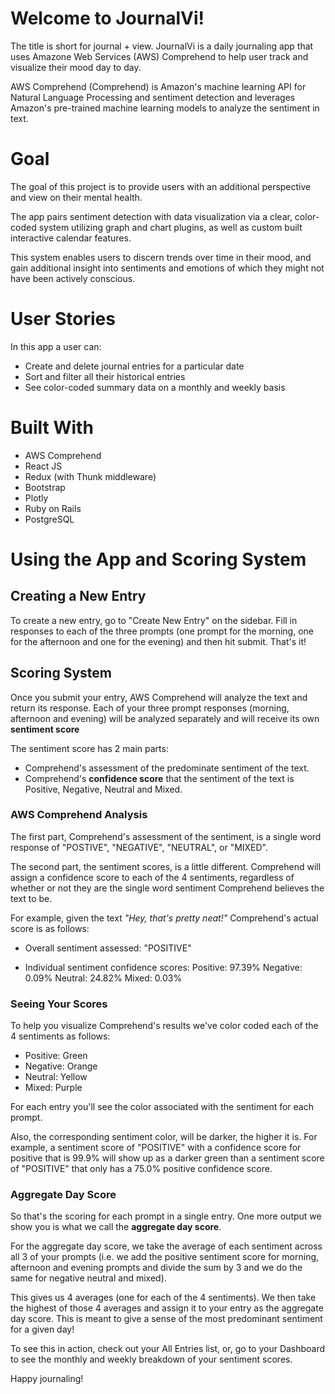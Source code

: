 # Welcome to JournalVi!

The title is short for journal + view. JournalVi is a daily journaling app that uses Amazone Web Services (AWS) Comprehend to help user track and visualize their mood day to day.

AWS Comprehend (Comprehend) is Amazon's machine learning API for Natural Language Processing and sentiment detection and leverages Amazon's pre-trained machine learning models to analyze the sentiment in text.

# Goal

The goal of this project is to provide users with an additional perspective and view on their mental health. 

The app pairs sentiment detection with data visualization via a clear, color-coded system utilizing graph and chart plugins, as well as custom built interactive calendar features. 

This system enables users to discern trends over time in their mood, and gain additional insight into sentiments and emotions of which they might not have been actively conscious.

# User Stories

In this app a user can:

* Create and delete journal entries for a particular date
* Sort and filter all their historical entries
* See color-coded summary data on a monthly and weekly basis

# Built With

* AWS Comprehend
* React JS
* Redux (with Thunk middleware)
* Bootstrap
* Plotly
* Ruby on Rails
* PostgreSQL

# Using the App and Scoring System

## Creating a New Entry
To create a new entry, go to "Create New Entry" on the sidebar. Fill in responses to each of the three prompts (one prompt for the morning, one for the afternoon and one for the evening) and then hit submit. That's it!
     
## Scoring System
Once you submit your entry, AWS Comprehend will analyze the text and return its response. Each of your three prompt responses (morning, afternoon and evening) will be analyzed separately and will receive its own **sentiment score**
          
The sentiment score has 2 main parts:

* Comprehend's assessment of the predominate sentiment of the text.
* Comprehend's **confidence score** that the sentiment of the text is Positive, Negative, Neutral and Mixed.
       
### AWS Comprehend Analysis
The first part, Comprehend's assessment of the sentiment, is a single word response of "POSTIVE", "NEGATIVE", "NEUTRAL", or "MIXED".
         
The second part, the sentiment scores, is a little different. Comprehend will assign a confidence score to each of the 4 sentiments, regardless of whether or not they are the single word sentiment Comprehend believes the text to be.
      
For example, given the text *"Hey, that's pretty neat!"* Comprehend's actual score is as follows: 

* Overall sentiment assessed: 
    "POSITIVE"

* Individual sentiment confidence scores:
    Positive: 97.39%
    Negative: 0.09%
    Neutral: 24.82%
    Mixed: 0.03%

### Seeing Your Scores

To help you visualize Comprehend's results we've color coded each of the 4 sentiments as follows:

* Positive: Green
* Negative: Orange
* Neutral: Yellow
* Mixed: Purple

For each entry you'll see the color associated with the sentiment for each prompt. 

Also, the corresponding sentiment color, will be darker, the higher it is. For example, a sentiment score of "POSITIVE" with a confidence score for positive that is 99.9% will show up as a darker green than a sentiment score of "POSITIVE" that only has a 75.0% positive confidence score.

### Aggregate Day Score

So that's the scoring for each prompt in a single entry. One more output we show you is what we call the **aggregate day score**. 

For the aggregate day score, we take the average of each sentiment across all 3 of your prompts (i.e. we add the positive sentiment score for morning, afternoon and evening prompts and divide the sum by 3 and we do the same for negative neutral and mixed). 

This gives us 4 averages (one for each of the 4 sentiments). We then take the highest of those 4 averages and assign it to your entry as the aggregate day score. This is meant to give a sense of the most predominant sentiment for a given day!
        
To see this in action, check out your All Entries list, or, go to your Dashboard to see the monthly and weekly breakdown of your sentiment scores. 
           
Happy journaling!
